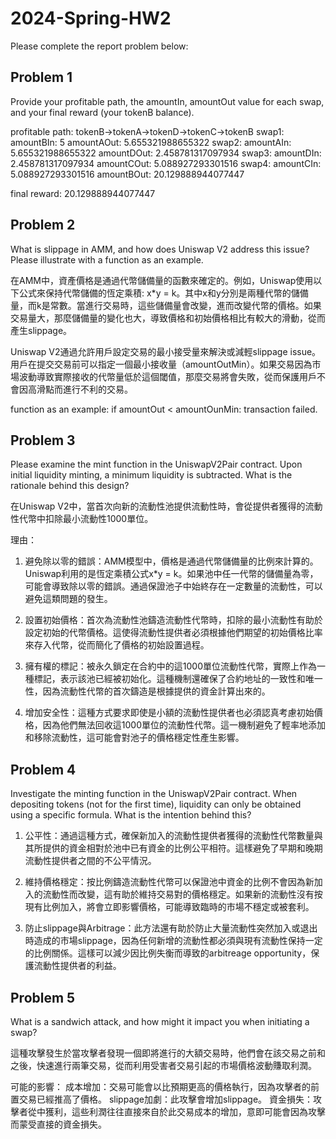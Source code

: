 # 2024-Spring-HW2

Please complete the report problem below:

## Problem 1
Provide your profitable path, the amountIn, amountOut value for each swap, and your final reward (your tokenB balance).

profitable path: tokenB->tokenA->tokenD->tokenC->tokenB
swap1:
    amountBIn: 5
    amountAOut: 5.655321988655322
swap2:
    amountAIn: 5.655321988655322
    amountDOut: 2.458781317097934
swap3:
    amountDIn: 2.458781317097934
    amountCOut: 5.088927293301516
swap4:
    amountCIn: 5.088927293301516
    amountBOut: 20.129888944077447

final reward: 20.129888944077447

## Problem 2
What is slippage in AMM, and how does Uniswap V2 address this issue? Please illustrate with a function as an example.

在AMM中，資產價格是通過代幣儲備量的函數來確定的。例如，Uniswap使用以下公式來保持代幣儲備的恆定乘積: x*y = k。其中x和y分別是兩種代幣的儲備量，而k是常數。當進行交易時，這些儲備量會改變，進而改變代幣的價格。如果交易量大，那麼儲備量的變化也大，導致價格和初始價格相比有較大的滑動，從而產生slippage。

Uniswap V2通過允許用戶設定交易的最小接受量來解決或減輕slippage issue。用戶在提交交易前可以指定一個最小接收量（amountOutMin）。如果交易因為市場波動導致實際接收的代幣量低於這個閾值，那麼交易將會失敗，從而保護用戶不會因高滑點而進行不利的交易。

function as an example: if amountOut < amountOunMin: transaction failed.

## Problem 3
Please examine the mint function in the UniswapV2Pair contract. Upon initial liquidity minting, a minimum liquidity is subtracted. What is the rationale behind this design?

在Uniswap V2中，當首次向新的流動性池提供流動性時，會從提供者獲得的流動性代幣中扣除最小流動性1000單位。

理由：
1. 避免除以零的錯誤：AMM模型中，價格是通過代幣儲備量的比例來計算的。Uniswap利用的是恆定乘積公式x*y = k。如果池中任一代幣的儲備量為零，可能會導致除以零的錯誤。通過保證池子中始終存在一定數量的流動性，可以避免這類問題的發生。

2. 設置初始價格：首次為流動性池鑄造流動性代幣時，扣除的最小流動性有助於設定初始的代幣價格。這使得流動性提供者必須根據他們期望的初始價格比率來存入代幣，從而簡化了價格的初始設置過程。

3. 擁有權的標記：被永久鎖定在合約中的這1000單位流動性代幣，實際上作為一種標記，表示該池已經被初始化。這種機制還確保了合約地址的一致性和唯一性，因為流動性代幣的首次鑄造是根據提供的資金計算出來的。

4. 增加安全性：這種方式要求即使是小額的流動性提供者也必須認真考慮初始價格，因為他們無法回收這1000單位的流動性代幣。這一機制避免了輕率地添加和移除流動性，這可能會對池子的價格穩定性產生影響。

## Problem 4
Investigate the minting function in the UniswapV2Pair contract. When depositing tokens (not for the first time), liquidity can only be obtained using a specific formula. What is the intention behind this?

1. 公平性：通過這種方式，確保新加入的流動性提供者獲得的流動性代幣數量與其所提供的資金相對於池中已有資金的比例公平相符。這樣避免了早期和晚期流動性提供者之間的不公平情況。

2. 維持價格穩定：按比例鑄造流動性代幣可以保證池中資金的比例不會因為新加入的流動性而改變，這有助於維持交易對的價格穩定。如果新的流動性沒有按現有比例加入，將會立即影響價格，可能導致臨時的市場不穩定或被套利。

3. 防止slippage與Arbitrage：此方法還有助於防止大量流動性突然加入或退出時造成的市場slippage，因為任何新增的流動性都必須與現有流動性保持一定的比例關係。這樣可以減少因比例失衡而導致的arbitreage opportunity，保護流動性提供者的利益。

## Problem 5
What is a sandwich attack, and how might it impact you when initiating a swap?

這種攻擊發生於當攻擊者發現一個即將進行的大額交易時，他們會在該交易之前和之後，快速進行兩筆交易，從而利用受害者交易引起的市場價格波動賺取利潤。

可能的影響：
成本增加：交易可能會以比預期更高的價格執行，因為攻擊者的前置交易已經推高了價格。
slippage加劇：此攻擊會增加slippage。
資金損失：攻擊者從中獲利，這些利潤往往直接來自於此交易成本的增加，意即可能會因為攻擊而蒙受直接的資金損失。
